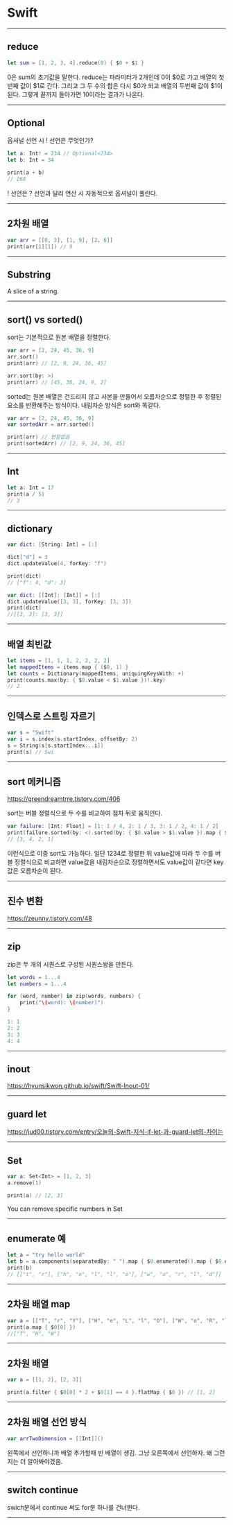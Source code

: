 # Swift

***   
   
## reduce    
 
```swift   
let sum = [1, 2, 3, 4].reduce(0) { $0 + $1 } 
```

0은 sum의 초기값을 말한다. reduce는 파라미터가 2개인데 0이 $0로 가고 배열의 첫번째 값이 $1로 간다. 그리고 그 두 수의 합은 다시 $0가 되고 배열의 두번째 값이 $1이 된다. 그렇게 끝까지 돌아가면 10이라는 결과가 나온다.

***  

## Optional

옵셔널 선언 시 ! 선언은 무엇인가?

```swift
let a: Int! = 234 // Optional<234>
let b: Int = 34

print(a + b) 
// 268
``` 

! 선언은 ? 선언과 달리 연산 시 자동적으로 옵셔널이 풀린다.

*** 

## 2차원 배열

```swift
var arr = [[0, 3], [1, 9], [2, 6]]
print(arr[1][1]) // 9
```

***

## Substring

A slice of a string.

***

## sort() vs sorted()

sort는 기본적으로 원본 배열을 정렬한다.
```swift
var arr = [2, 24, 45, 36, 9]
arr.sort()
print(arr) // [2, 9, 24, 36, 45]

arr.sort(by: >)
print(arr) // [45, 36, 24, 9, 2]
``` 

sorted는 원본 배열은 건드리지 않고 사본을 만들어서 오름차순으로 정렬한 후 정렬된 요소를 반환해주는 방식이다. 내림차순 방식은 sort와 똑같다.

```swift
var arr = [2, 24, 45, 36, 9]
var sortedArr = arr.sorted()

print(arr) // 변함없음
print(sortedArr) // [2, 9, 24, 36, 45]
```

***

## Int 

```swift
let a: Int = 17
print(a / 5)
// 3
```

***

## dictionary

```swift
var dict: [String: Int] = [:]

dict["d"] = 3
dict.updateValue(4, forKey: "f")

print(dict)
// ["f": 4, "d": 3]

var dict: [[Int]: [Int]] = [:]
dict.updateValue([3, 3], forKey: [3, 3])
print(dict)
//[[3, 3]: [3, 3]]
```
***

## 배열 최빈값

```swift
let items = [1, 1, 1, 2, 2, 2, 2]
let mappedItems = items.map { ($0, 1) }
let counts = Dictionary(mappedItems, uniquingKeysWith: +)
print(counts.max(by: { $0.value < $1.value })!.key)
// 2
```

***

## 인덱스로 스트링 자르기

```swift
var s = "Swift"
var i = s.index(s.startIndex, offsetBy: 2)
s = String(s[s.startIndex...i])
print(s) // Swi
```

***

## sort 메커니즘

https://greendreamtrre.tistory.com/406

sort는 버블 정렬식으로 두 수를 비교하여 점차 뒤로 움직인다.

```swift
var failure: [Int: Float] = [1: 1 / 4, 2: 1 / 3, 3: 1 / 2, 4: 1 / 2]
print(failure.sorted(by: <).sorted(by: { $0.value > $1.value }).map { $0.key })
// [3, 4, 2, 1]
```
이런식으로 이중 sort도 가능하다. 일단 1234로 정렬한 뒤 value값에 따라 두 수를 버블 정렬식으로 비교하면 value값을 내림차순으로 정렬하면서도 value값이 같다면 key 값은 오름차순이 된다.

***

## 진수 변환

https://zeunny.tistory.com/48

***

## zip

zip은 두 개의 시퀀스로 구성된 시퀀스쌍을 만든다.

```swift
let words = 1...4
let numbers = 1...4

for (word, number) in zip(words, numbers) {
    print("\(word): \(number)")
}

1: 1
2: 2
3: 3
4: 4
```
***

## inout

https://hyunsikwon.github.io/swift/Swift-Inout-01/

***

## guard let

https://jud00.tistory.com/entry/오늘의-Swift-지식-if-let-과-guard-let의-차이는

***

## Set

```swift
var a: Set<Int> = [1, 2, 3]
a.remove(1)

print(a) // [2, 3]
```

You can remove specific numbers in Set

***

## enumerate 예

```swift
let a = "try hello world"
let b = a.components(separatedBy: " ").map { $0.enumerated().map { $0.element } }
print(b)
// [["t", "r"], ["h", "e", "l", "l", "o"], ["w", "o", "r", "l", "d"]]
```

***

## 2차원 배열 map

```swift
var a = [["T", "r", "Y"], ["H", "e", "L", "l", "O"], ["W", "o", "R", "l", "D"]]
print(a.map { $0[0] })
//["T", "H", "W"]
```

***

## 2차원 배열

```swift
var a = [[1, 2], [2, 3]]

print(a.filter { $0[0] * 2 + $0[1] == 4 }.flatMap { $0 }) // [1, 2]
```

***

## 2차원 배열 선언 방식

```swift
var arrTwoDimension = [[Int]]()
```
왼쪽에서 선언하니까 배열 추가할때 빈 배열이 생김. 그냥 오른쪽에서 선언하자. 왜 그런지는 더 알아봐야겠음.

***

## switch continue
swich문에서 continue 써도 for문 하나를 건너뛴다.

***













  





